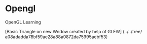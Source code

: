 # Opengl
OpenGL Learning

[Basic Triangle on new Wndow created by help of GLFW]  (../../tree/ a08adadda78bf59ae28a88a0872da75995aebf53)
